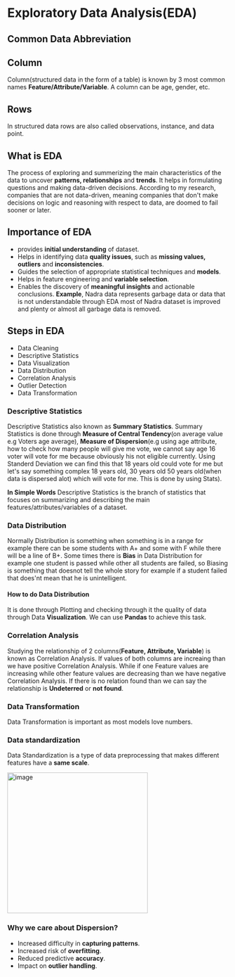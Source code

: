 # Exploratory Data Analysis(EDA)

## Common Data Abbreviation
## Column
Column(structured data in the form of a table) is known by 3 most common names **Feature/Attribute/Variable**. A column can be age, gender, etc.

## Rows
In structured data rows are also called observations, instance, and data point.

## What is EDA
The process of exploring and summerizing the main characteristics of the data to uncover **patterns, relationships** and **trends**.
It helps in formulating questions and making data-driven decisions.
According to my research, companies that are not data-driven, meaning companies that don't make decisions on logic and reasoning with respect to data, are doomed to fail sooner or later.

## Importance of EDA
- provides **initial understanding** of dataset.
- Helps in identifying data **quality issues**, such as **missing values, outliers** and **inconsistencies**.
- Guides the selection of appropriate statistical techniques and **models**.
- Helps in feature engineering and **variable selection**.
- Enables the discovery of **meaningful insights** and actionable conclusions.
**Example**, Nadra data represents garbage data or data that is not understandable through EDA most of Nadra dataset is improved and plenty or almost all garbage data is removed.

## Steps in EDA
- Data Cleaning
- Descriptive Statistics
- Data Visualization
- Data Distribution
- Correlation Analysis
- Outlier Detection
- Data Transformation
 
### Descriptive Statistics
Descriptive Statistics also known as **Summary Statistics**. Summary Statistics is done through **Measure of Central Tendency**(on average value e.g Voters age average), **Measure of Dispersion**(e.g using age attribute, how to check how many people will give me vote, we cannot say age 16 voter will vote for me because obviously his not eligible currently. Using Standerd Deviation we can find this that 18 years old could vote for me but let's say something complex 18 years old, 30 years old 50 years old(when data is dispersed alot) which will vote for me. This is done by using Stats).

**In Simple Words** Descriptive Statistics is the branch of statistics that focuses on summarizing and describing the main features/attributes/variables of a dataset.

### Data Distribution
Normally Distribution is something when something is in a range for example there can be some students with A+ and some with F while there will be a line of B+. Some times there is **Bias** in Data Distribution for example one student is passed while other all students are failed, so Biasing is something that doesnot tell the whole story for example if a student failed that does'nt mean that he is unintelligent.

#### How to do Data Distribution
It is done through Plotting and checking through it the quality of data through Data **Visualization**. We can use **Pandas** to achieve this task.

### Correlation Analysis
Studying the relationship of 2 columns(**Feature, Attribute, Variable**) is known as Correlation Analysis. If values of both columns are increaing than we have positive Correlation Analysis. While if one Feature values are increasing while other feature values are decreasing than we have negative Correlation Analysis. If there is no relation found than we can say the relationship is **Undeterred** or **not found**.

### Data Transformation
Data Transformation is important as most models love numbers.

### Data standardization
Data Standardization is a type of data preprocessing that makes different features have a **same scale**.


<img width="320" alt="image" src="https://github.com/AbdulHadi806/Machine-learning-Basic-notes/assets/113926529/f17cfcfe-e678-4f15-8e38-7426300a6293">


### Why we care about Dispersion?
- Increased difficulty in **capturing patterns**.
- Increased risk of **overfitting**.
- Reduced predictive **accuracy**.
- Impact on **outlier handling**.  
